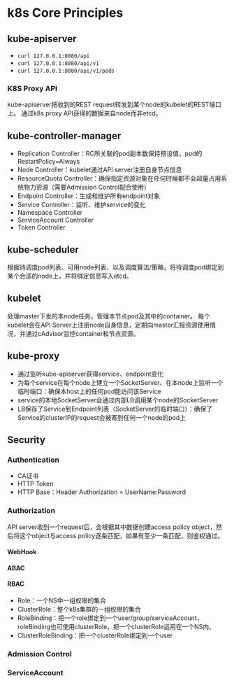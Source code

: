 # k8s Core Principles
## kube-apiserver
- `curl 127.0.0.1:8080/api`
- `curl 127.0.0.1:8080/api/v1`
- `curl 127.0.0.1:8080/api/v1/pods`

### K8S Proxy API
kube-apiserver把收到的REST request转发到某个node的kubelet的REST端口上。
通过k8s proxy API获得的数据来自node而非etcd。


## kube-controller-manager
- Replication Controller：RC所关联的pod副本数保持预设值，pod的RestartPolicy=Always
- Node Controller：kubelet通过API server注册自身节点信息
- ResourceQuota Controller：确保指定资源对象在任何时候都不会超量占用系统物力资源（需要Admission Control配合使用）
- Endpoint Controller：生成和维护所有endpoint对象
- Service Controller：监听、维护service的变化
- Namespace Controller
- ServiceAccount Controller
- Token Controller


## kube-scheduler
根据待调度pod列表、可用node列表、以及调度算法/策略，将待调度pod绑定到某个合适的node上，并将绑定信息写入etcd。


## kubelet
处理master下发的本node任务，管理本节点pod及其中的container。
每个kubelet会在API Server上注册node自身信息，定期向master汇报资源使用情况，并通过cAdvisor监控container和节点资源。


## kube-proxy
- 通过监听kube-apiserver获得service、endpoint变化
- 为每个service在每个node上建立一个SocketServer、在本node上监听一个临时端口：确保本host上的任何pod能访问该Service
- service的本地SocketServer会通过内部LB调用某个node的SocketServer
- LB保存了Service到Endpoint列表（SocketServer的临时端口）：确保了Service的clusterIP的request会被寄到任何一个node的pod上


## Security
### Authentication
- CA证书
- HTTP Token
- HTTP Base：Header Authorization = UserName:Password

### Authorization
API server收到一个request后，会根据其中数据创建access policy object，然后将这个object与access policy逐条匹配，如果有至少一条匹配，则鉴权通过。

#### WebHook

#### ABAC

#### RBAC
- Role：一个NS中一组权限的集合
- ClusterRole：整个k8s集群的一组权限的集合
- RoleBinding：把一个role绑定到一个user/group/serviceAccount，roleBinding也可使用clusterRole，把一个clusterRole运用在一个NS内。
- ClusterRoleBinding：把一个clusterRole绑定到一个user


### Admission Control

### ServiceAccount



